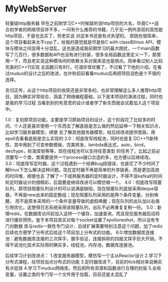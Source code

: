 # MyWebServer
轻量级http服务器
	早在之前刚学习C++时候就听说http项目的大名，毕竟C++适合初学者的网络项目并不多，一问有什么推荐的书籍，几乎无一例外游双的高性能http项目，于是也去买了，但老实说
	对这本书还是有点失望的。
	原因也很简单，这个项目看起来太不cpp了，给我的感觉就是尽是些C with class和linux API，模块与模块之间显得十分混乱，这也是造成我前期学习的最大困扰，一个main函数
	写了几百行，很多数据和API也没有进行封装，很多全局函数这里定义一下，那里用一下，而且老实说这种模块间的依赖关系对我来说也是弱点。简单看过别人比较完美的C++11实现
	主函数只有8行，可谓非常优雅了，不过看了下他的介绍，在看过muduo的设计之后的改进，也许秋招前看看muduo后再把项目润色是个不错的选择。

  言归正传，从这个http项目的收获还是非常多的，也非常理解这么多人推荐http项目，因为确实非常综合，涵盖了网络编程基础，以下是本项目的演进过程，同时也是我的学习过程
	当看到别的有意思的设计或者学了新东西就会试着加入这个项目中。

  1.0：复刻原项目功能，主要是学习原始项目的设计，这个阶段花了比较多的时间，个人还是喜欢使用一个东西去了解底层是怎么做的然后延伸一下相关知识点，比如学习服务器模型，顺便
	去了解其他服务器模型，给后续改进提供思路，用epoll去看看底层是怎么实现的
	2.0：彻底改写线程池，同时也是复习C++11新特性，其中用到了可变参数模板，完美转发，lambda表达式，auto，bind，decltype，标准库锁等等，现在线程池可以支持任意类型
	的任务了，比起之前必须要写一个类，类需要提供一个process接口合适的多，也方便以后继续改。
	3.0：彻底改写定时器，这个过程遇到一个经典bug段错误，也是花了不少时间了解linux下怎么解决这种问题。现在定时器不再是简单的升序链表，而是更加高效的时间堆，顺便也去
	了解了一下成熟服务器的定时器设计，不得不说kafka的时间轮定时器设计的很精彩，后面要是继续改进可以模仿做一个。
	4.0：彻底改写阻塞队列，原项目阻塞队列设计的可以说满是缺陷，现在阻塞队列底层采用deque容器，不再是new出来的固定数组；现在阻塞队列采用的是两个条件变量，分别唤醒，
	而不是原本采用的一个条件变量导致的虚假唤醒；现在队列的出队加以右值引用优化，这使得日志系统采用该阻塞队列，出队不必再重复复制一份。
	5.0：新增redis，在数据库访问前加入这样一个缓存，加速查询，而且现在服务器启动将进行缓存预热，鉴于本项目其实对每个socket设置了epolloneshot，所以没有专门对数据
	库与redis一致性专门设计，后续扩展需要特别注意这个问题，加了redis后续也方便学了分布式后给这个项目加上分布式的功能。
	6.0:增加数据库连接池：避免数据库连接的三次挥手，握手验证，连接拆除的四报文挥手巨大开销，不得不说池化技术实际用的确实多，线程池，内存池，数据库连接池。

  后续学习计划改进点：
	1.改变服务器模型，模仿写一个主从Reactor设计 2.学习下分布式课程，给项目加点分布式的功能 3.定时器改进下，目前的tick相对来说确实有点低效
	4.学习下muduo网络库，然后把所有资源和函数进行合理的封装 5.全局变量，设置之类的专门写一个文件用于加载，目前还是太混乱了
